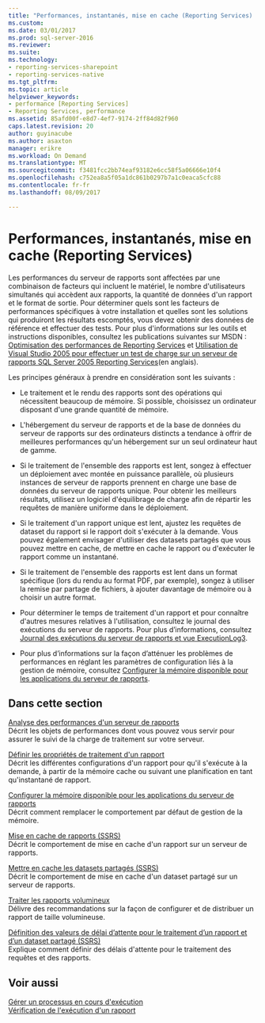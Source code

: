 ```yaml
---
title: "Performances, instantanés, mise en cache (Reporting Services) | Documents Microsoft"
ms.custom: 
ms.date: 03/01/2017
ms.prod: sql-server-2016
ms.reviewer: 
ms.suite: 
ms.technology:
- reporting-services-sharepoint
- reporting-services-native
ms.tgt_pltfrm: 
ms.topic: article
helpviewer_keywords:
- performance [Reporting Services]
- Reporting Services, performance
ms.assetid: 85afd00f-e8d7-4ef7-9174-2ff84d82f960
caps.latest.revision: 20
author: guyinacube
ms.author: asaxton
manager: erikre
ms.workload: On Demand
ms.translationtype: MT
ms.sourcegitcommit: f3481fcc2bb74eaf93182e6cc58f5a06666e10f4
ms.openlocfilehash: c752ea8a5f05a1dc861b0297b7a1c0eaca5cfc88
ms.contentlocale: fr-fr
ms.lasthandoff: 08/09/2017

---
```

# <a name="performance-snapshots-caching-reporting-services"></a>Performances, instantanés, mise en cache (Reporting Services)
  Les performances du serveur de rapports sont affectées par une combinaison de facteurs qui incluent le matériel, le nombre d'utilisateurs simultanés qui accèdent aux rapports, la quantité de données d'un rapport et le format de sortie. Pour déterminer quels sont les facteurs de performances spécifiques à votre installation et quelles sont les solutions qui produiront les résultats escomptés, vous devez obtenir des données de référence et effectuer des tests. Pour plus d'informations sur les outils et instructions disponibles, consultez les publications suivantes sur MSDN : [Optimisation des performances de Reporting Services](http://blogs.msdn.com/b/sqlcat/archive/2013/10/30/reporting-services-performance-and-optimization.aspx) et [Utilisation de Visual Studio 2005 pour effectuer un test de charge sur un serveur de rapports SQL Server 2005 Reporting Services](http://go.microsoft.com/fwlink/?LinkID=77519)(en anglais).  
  
 Les principes généraux à prendre en considération sont les suivants :  
  
-   Le traitement et le rendu des rapports sont des opérations qui nécessitent beaucoup de mémoire. Si possible, choisissez un ordinateur disposant d'une grande quantité de mémoire.  
  
-   L'hébergement du serveur de rapports et de la base de données du serveur de rapports sur des ordinateurs distincts a tendance à offrir de meilleures performances qu'un hébergement sur un seul ordinateur haut de gamme.  
  
-   Si le traitement de l'ensemble des rapports est lent, songez à effectuer un déploiement avec montée en puissance parallèle, où plusieurs instances de serveur de rapports prennent en charge une base de données du serveur de rapports unique. Pour obtenir les meilleurs résultats, utilisez un logiciel d'équilibrage de charge afin de répartir les requêtes de manière uniforme dans le déploiement.  
  
-   Si le traitement d'un rapport unique est lent, ajustez les requêtes de dataset du rapport si le rapport doit s'exécuter à la demande. Vous pouvez également envisager d'utiliser des datasets partagés que vous pouvez mettre en cache, de mettre en cache le rapport ou d'exécuter le rapport comme un instantané.  
  
-   Si le traitement de l'ensemble des rapports est lent dans un format spécifique (lors du rendu au format PDF, par exemple), songez à utiliser la remise par partage de fichiers, à ajouter davantage de mémoire ou à choisir un autre format.  
  
-   Pour déterminer le temps de traitement d'un rapport et pour connaître d'autres mesures relatives à l'utilisation, consultez le journal des exécutions du serveur de rapports. Pour plus d’informations, consultez [Journal des exécutions du serveur de rapports et vue ExecutionLog3](../../reporting-services/report-server/report-server-executionlog-and-the-executionlog3-view.md).  
  
-   Pour plus d’informations sur la façon d’atténuer les problèmes de performances en réglant les paramètres de configuration liés à la gestion de mémoire, consultez [Configurer la mémoire disponible pour les applications du serveur de rapports](../../reporting-services/report-server/configure-available-memory-for-report-server-applications.md).  
  
## <a name="in-this-section"></a>Dans cette section  
 [Analyse des performances d'un serveur de rapports](../../reporting-services/report-server/monitoring-report-server-performance.md)  
 Décrit les objets de performances dont vous pouvez vous servir pour assurer le suivi de la charge de traitement sur votre serveur.  
  
 [Définir les propriétés de traitement d'un rapport](../../reporting-services/report-server/set-report-processing-properties.md)  
 Décrit les différentes configurations d'un rapport pour qu'il s'exécute à la demande, à partir de la mémoire cache ou suivant une planification en tant qu'instantané de rapport.  
  
 [Configurer la mémoire disponible pour les applications du serveur de rapports](../../reporting-services/report-server/configure-available-memory-for-report-server-applications.md)  
 Décrit comment remplacer le comportement par défaut de gestion de la mémoire.  
  
 [Mise en cache de rapports &#40;SSRS&#41;](../../reporting-services/report-server/caching-reports-ssrs.md)  
 Décrit le comportement de mise en cache d'un rapport sur un serveur de rapports.  
  
 [Mettre en cache les datasets partagés &#40;SSRS&#41;](../../reporting-services/report-server/cache-shared-datasets-ssrs.md)  
 Décrit le comportement de mise en cache d'un dataset partagé sur un serveur de rapports.  
  
 [Traiter les rapports volumineux](../../reporting-services/report-server/process-large-reports.md)  
 Délivre des recommandations sur la façon de configurer et de distribuer un rapport de taille volumineuse.  
  
 [Définition des valeurs de délai d’attente pour le traitement d’un rapport et d’un dataset partagé &#40;SSRS&#41;](../../reporting-services/report-server/setting-time-out-values-for-report-and-shared-dataset-processing-ssrs.md)  
 Explique comment définir des délais d'attente pour le traitement des requêtes et des rapports.  
  
## <a name="see-also"></a>Voir aussi  
 [Gérer un processus en cours d'exécution](../../reporting-services/subscriptions/manage-a-running-process.md)   
 [Vérification de l'exécution d'un rapport](../../reporting-services/report-server/verifying-a-report-run.md)  
  
  

